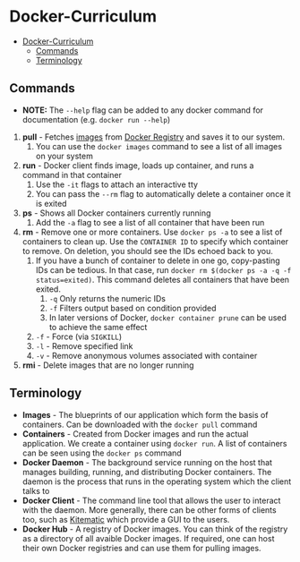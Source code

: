 # Docker-Curriculum

- [Docker-Curriculum](#docker-curriculum)
  - [Commands](#commands)
  - [Terminology](#terminology)

## Commands

- **NOTE:** The `--help` flag can be added to any docker command for documentation (e.g. `docker run --help`)

1. **pull** - Fetches [images](https://hub.docker.com/_/busybox/) from [Docker Registry](https://hub.docker.com/explore/) and saves it to our system.
   1. You can use the `docker images` command to see a list of all images on your system
2. **run** - Docker client finds image, loads up container, and runs a command in that container
   1. Use the `-it` flags to attach an interactive tty
   2. You can pass the `--rm` flag to automatically delete a container once it is exited
3. **ps** - Shows all Docker containers currently running
   1. Add the `-a` flag to see a list of all container that have been run
4. **rm** - Remove one or more containers.  Use `docker ps -a` to see a list of containers to clean up.  Use the `CONTAINER ID` to specify which container to remove.  On deletion, you should see the IDs echoed back to you.  
   1. If you have a bunch of container to delete in one go, copy-pasting IDs can be tedious.  In that case, run `docker rm $(docker ps -a -q -f status=exited)`.  This command deletes all containers that have been exited.
      1. `-q` Only returns the numeric IDs
      2. `-f` Filters output based on condition provided
      3. In later versions of Docker, `docker container prune` can be used to achieve the same effect
   2. `-f` - Force (via `SIGKILL`)
   3. `-l` - Remove specified link
   4. `-v` - Remove anonymous volumes associated with container
5. **rmi** - Delete images that are no longer running

## Terminology

- **Images** - The blueprints of our application which form the basis of containers.  Can be downloaded with the `docker pull` command
- **Containers** -  Created from Docker images and run the actual application.  We create a container using `docker run`.  A list of containers can be seen using the `docker ps` command
- **Docker Daemon** - The background service running on the host that manages building, running, and distributing Docker containers.  The daemon is the process that runs in the operating system which the client talks to
- **Docker Client** - The command line tool that allows the user to interact with the daemon.  More generally, there can be other forms of clients too, such as [Kitematic](https://kitematic.com/) which provide a GUI to the users.
- **Docker Hub** - A registry of Docker images.  You can think of the registry as a directory of all avaible Docker images.  If required, one can host their own Docker registries and can use them for pulling images.